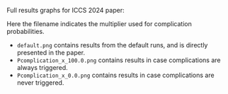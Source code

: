 Full results graphs for ICCS 2024 paper:

Here the filename indicates the multiplier used for complication probabilities.

* `default.png` contains results from the default runs, and is directly presented in the paper.
* `Pcomplication_x_100.0.png` contains results in case complications are always triggered.
* `Pcomplication_x_0.0.png` contains results in case complications are never triggered.
